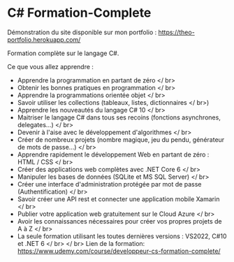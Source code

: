 # C# Formation-Complete

Démonstration du site disponible sur mon portfolio : https://theo-portfolio.herokuapp.com/

Formation complète sur le langage C#. 

Ce que vous allez apprendre :
- Apprendre la programmation en partant de zéro </ br>
- Obtenir les bonnes pratiques en programmation </ br>
- Apprendre la programmations orientée objet </ br>
- Savoir utiliser les collections (tableaux, listes, dictionnaires </ br>)
- Apprendre les nouveautés du langage C# 10 </ br>
- Maitriser le langage C# dans tous ses recoins (fonctions asynchrones, delegates...) </ br>
- Devenir à l'aise avec le développement d'algorithmes </ br>
- Créer de nombreux projets (nombre magique, jeu du pendu, générateur de mots de passe...) </ br>
- Apprendre rapidement le développement Web en partant de zéro : HTML / CSS </ br>
- Créer des applications web complètes avec .NET Core 6 </ br>
- Manipuler les bases de données (SQLite et MS SQL Server) </ br>
- Créer une interface d'administration protégée par mot de passe (Authentification) </ br>
- Savoir créer une API rest et connecter une application mobile Xamarin </ br>
- Publier votre application web gratuitement sur le Cloud Azure </ br>
- Avoir les connaissances nécessaires pour créer vos propres projets de A à Z </ br>
- La seule formation utilisant les toutes dernières versions : VS2022, C#10 et .NET 6 </ br>
 </ br>
Lien de la formation: https://www.udemy.com/course/developpeur-cs-formation-complete/

